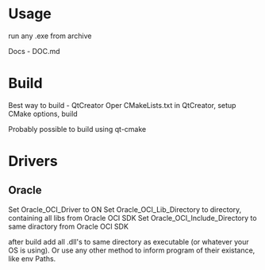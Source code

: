 # Usage
run any .exe from archive

Docs - DOC.md

# Build
Best way to build - QtCreator
Oper CMakeLists.txt in QtCreator, setup CMake options, build

Probably possible to build using qt-cmake

# Drivers
## Oracle
Set Oracle_OCI_Driver to ON
Set Oracle_OCI_Lib_Directory to directory, containing all libs from Oracle OCI SDK
Set Oracle_OCI_Include_Directory to same diractory from Oracle OCI SDK

after build add all .dll's to same directory as executable (or whatever your OS is using). Or use any other method to inform program of their existance, like env Paths. 
